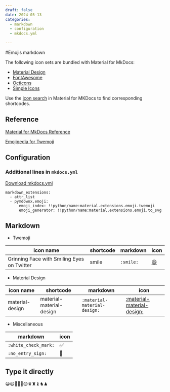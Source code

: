 ```yaml
---
draft: false
date: 2024-05-13
categories:
  - markdown
  - configuration
  - mkdocs.yml

---
```


#Emojis markdown

The following icon sets are bundled with Material for MkDocs:

* [Material Design](https://materialdesignicons.com/)
* [FontAwesome](https://fontawesome.com/search?m=free)
* [Octicons](https://octicons.github.com/)
* [Simple Icons](https://simpleicons.org/)

Use the [icon search](https://squidfunk.github.io/mkdocs-material/reference/icons-emojis/#search) in Material for MKDocs to find corresponding shortcodes.

<!-- more -->

## Reference

[Material for MkDocs Reference](https://squidfunk.github.io/mkdocs-material/reference/icons-emojis/)

[Emojipedia for Twemoji](https://emojipedia.org/twitter/)


## Configuration

### Additional lines in `mkdocs.yml`

[Download mkdocs.yml](https://github.com/luomein/static_website_build_log/blob/12317329e409eeb18d53fdb20020900802683e2e/mkdocs.yml)

```
markdown_extensions:
  - attr_list
  - pymdownx.emoji:
      emoji_index: !!python/name:material.extensions.emoji.twemoji
      emoji_generator: !!python/name:material.extensions.emoji.to_svg
```

## Markdown

* Twemoji

| icon name | shortcode | markdown | icon | 
| -------- | --------- | --------- | ---- |
| Grinning Face with Smiling Eyes on Twitter | smile |  `:smile:`  | [:smile:](https://emojipedia.org/twitter/twemoji-15.0.1/grinning-face-with-smiling-eyes) |

* Material Design

| icon name | shortcode | markdown | icon | 
| -------- | --------- | --------- | ---- |
| material-design | material-material-design |  `:material-material-design:`  | [:material-material-design:](https://pictogrammers.com/library/mdi/icon/material-design/) |

* Miscellaneous

| markdown | icon |
| -- | -- |
| `:white_check_mark:` | :white_check_mark: |
| `:no_entry_sign:` | :no_entry_sign: |

## Type it directly

😀😃🥹🥲🙂😍♛♜♝♞♟
